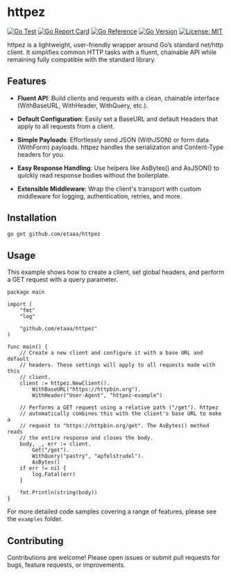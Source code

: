 # httpez

[![Go Test](https://github.com/etaaa/httpez/actions/workflows/test.yml/badge.svg)](https://github.com/etaaa/httpez/actions/workflows/test.yml)
[![Go Report Card](https://goreportcard.com/badge/github.com/etaaa/httpez)](https://goreportcard.com/report/github.com/etaaa/httpez)
[![Go Reference](https://pkg.go.dev/badge/github.com/etaaa/httpez.svg)](https://pkg.go.dev/github.com/etaaa/httpez)
[![Go Version](https://img.shields.io/badge/go-1.25+-blue.svg)](https://golang.org)
[![License: MIT](https://img.shields.io/badge/License-MIT-yellow.svg)](https://opensource.org/licenses/MIT)

httpez is a lightweight, user-friendly wrapper around Go’s standard net/http client. It simplifies common HTTP tasks with a fluent, chainable API while remaining fully compatible with the standard library.

## Features

- **Fluent API**: Build clients and requests with a clean, chainable interface (WithBaseURL, WithHeader, WithQuery, etc.).

- **Default Configuration**: Easily set a BaseURL and default Headers that apply to all requests from a client.

- **Simple Payloads**: Effortlessly send JSON (WithJSON) or form data (WithForm) payloads. httpez handles the serialization and Content-Type headers for you.

- **Easy Response Handling**: Use helpers like AsBytes() and AsJSON() to quickly read response bodies without the boilerplate.

- **Extensible Middleware**: Wrap the client's transport with custom middleware for logging, authentication, retries, and more.

## Installation

```bash
go get github.com/etaaa/httpez
```

## Usage

This example shows how to create a client, set global headers, and perform a GET request with a query parameter.

```golang
package main

import (
	"fmt"
	"log"

	"github.com/etaaa/httpez"
)

func main() {
	// Create a new client and configure it with a base URL and default
	// headers. These settings will apply to all requests made with this
	// client.
	client := httpez.NewClient().
		WithBaseURL("https://httpbin.org").
		WithHeader("User-Agent", "httpez-example")

	// Performs a GET request using a relative path ("/get"). httpez
	// automatically combines this with the client's base URL to make a
	// request to "https://httpbin.org/get". The AsBytes() method reads
	// the entire response and closes the body.
	body, _, err := client.
		Get("/get").
		WithQuery("pastry", "apfelstrudel").
		AsBytes()
	if err != nil {
		log.Fatal(err)
	}

	fmt.Println(string(body))
}
```

For more detailed code samples covering a range of features, please see the `examples` folder.

## Contributing

Contributions are welcome! Please open issues or submit pull requests for bugs, feature requests, or improvements.
